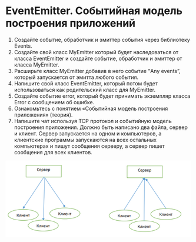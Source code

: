 # EventEmitter. Событийная модель построения приложений 

1. Создайте событие, обработчик и эмиттер события через библиотеку Events.
2. Создайте свой класс MyEmitter который будет наследоваться от класса
EventEmitter и создайте событие, обработчик и эмиттер от класса MyEmitter. 
3. Расширьте класс MyEmitter добавив в него событие “Any events”, который
запускается от эмитта любого события.
4. Напишите свой класс EventEmitter, который потом будет использоваться как
родительский класс для MyEmitter.
5. Создайте событие error, который будет принимать экземпляр класса Error с
сообщением об ошибке.
6. Ознакомьтесь с понятием «Событийная модель построения приложения»
(теория).
7. Напишите чат используя TCP протокол и событийную модель построения
приложения. Должно быть написано два файла, сервер и клиент. Сервер
запускается на одном и компьютеров, а клиентские программы запускаются
на всех остальных компьютерах и пишут сообщения серверу, а сервер
пишет сообщения для всех клиентов. 

![Illustration 1](images/image1.png "Illustration for 7th task")